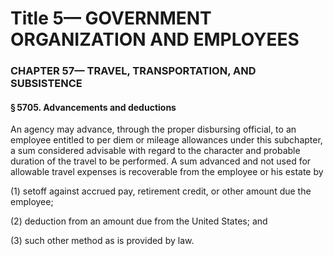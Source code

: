 
# Title 5— GOVERNMENT ORGANIZATION AND EMPLOYEES
### CHAPTER 57— TRAVEL, TRANSPORTATION, AND SUBSISTENCE
#### § 5705. Advancements and deductions

An agency may advance, through the proper disbursing official, to an employee entitled to per diem or mileage allowances under this subchapter, a sum considered advisable with regard to the character and probable duration of the travel to be performed. A sum advanced and not used for allowable travel expenses is recoverable from the employee or his estate by

(1) setoff against accrued pay, retirement credit, or other amount due the employee;

(2) deduction from an amount due from the United States; and

(3) such other method as is provided by law.
